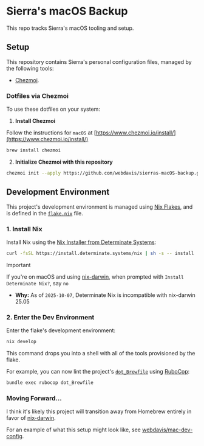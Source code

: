 # Sierra's macOS Backup

This repo tracks Sierra's macOS tooling and setup.

## Setup

This repository contains Sierra's personal configuration files, managed by the following tools:

- [Chezmoi](https://www.chezmoi.io/).

### Dotfiles via Chezmoi

To use these dotfiles on your system:

1. **Install Chezmoi**

Follow the instructions for `macOS` at [https://www.chezmoi.io/install/](https://www.chezmoi.io/install/)

```bash
brew install chezmoi
```

2. **Initialize Chezmoi with this repository**

```bash
chezmoi init --apply https://github.com/webdavis/sierras-macOS-backup.git
```

## Development Environment

This project's development environment is managed using
[Nix Flakes](https://wiki.nixos.org/wiki/Flakes), and is defined in the
[`flake.nix`](./flake.nix) file.

### 1. Install Nix

Install Nix using the
[Nix Installer from Determinate Systems](https://github.com/DeterminateSystems/nix-installer):

```bash
curl -fsSL https://install.determinate.systems/nix | sh -s -- install
```

> [!IMPORTANT]
> If you're on macOS and using [nix-darwin](https://github.com/nix-darwin/nix-darwin), when
> prompted with `Install Determinate Nix?`, say `no`
>
> - **Why:** As of `2025-10-07`, Determinate Nix is incompatible with nix-darwin 25.05

### 2. Enter the Dev Environment

Enter the flake's development environment:

```bash
nix develop
```

This command drops you into a shell with all of the tools provisioned by the flake.

For example, you can now lint the project's [`dot_Brewfile`](./dot_Brewfile) using
[RuboCop](https://github.com/rubocop/rubocop):

```bash
bundle exec rubocop dot_Brewfile
```

### Moving Forward...

I think it's likely this project will transition away from Homebrew entirely in favor of
[nix-darwin](https://github.com/nix-darwin/nix-darwin).

For an example of what this setup might look like, see
[webdavis/mac-dev-config](https://github.com/webdavis/mac-dev-config).
